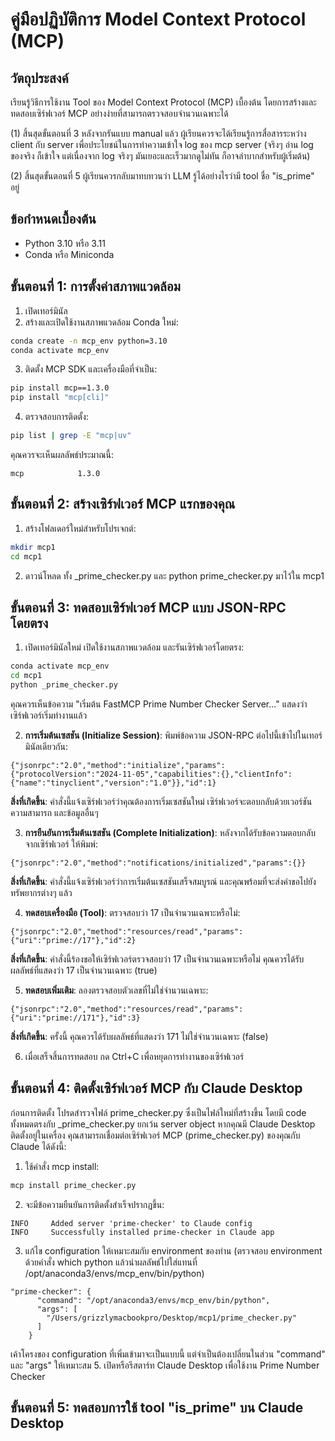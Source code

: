 # คู่มือปฏิบัติการ Model Context Protocol (MCP)

## วัตถุประสงค์
เรียนรู้วิธีการใช้งาน Tool ของ Model Context Protocol (MCP) เบื้องต้น โดยการสร้างและทดสอบเซิร์ฟเวอร์ MCP อย่างง่ายที่สามารถตรวจสอบจำนวนเฉพาะได้

(1) สิ้นสุดขั้นตอนที่ 3 หลังจากรันแบบ manual แล้ว ผู้เรียนควรจะได้เรียนรู้การสื่อสารระหว่าง client กับ server เพื่อประโยชน์ในการทำความเข้าใจ log ของ mcp server (จริงๆ อ่าน log ของจริง ก็เข้าใจ แต่เนื่องจาก log จริงๆ มันเยอะและเร็วมากดูไม่ทัน ก็อาจลำบากสำหรับผู้เริ่มต้น)

(2) สิ้นสุดขั้นตอนที่ 5 ผู้เรียนควรกลับมาทบทวนว่า LLM รู้ได้อย่างไรว่ามี tool ชื่อ "is_prime" อยู่


## ข้อกำหนดเบื้องต้น
- Python 3.10 หรือ 3.11
- Conda หรือ Miniconda

## ขั้นตอนที่ 1: การตั้งค่าสภาพแวดล้อม

1. เปิดเทอร์มินัล
2. สร้างและเปิดใช้งานสภาพแวดล้อม Conda ใหม่:

```bash
conda create -n mcp_env python=3.10
conda activate mcp_env
```

3. ติดตั้ง MCP SDK และเครื่องมือที่จำเป็น:

```bash
pip install mcp==1.3.0
pip install "mcp[cli]"
```

4. ตรวจสอบการติดตั้ง:

```bash
pip list | grep -E "mcp|uv"
```

คุณควรจะเห็นผลลัพธ์ประมาณนี้:
```
mcp            1.3.0
```

## ขั้นตอนที่ 2: สร้างเซิร์ฟเวอร์ MCP แรกของคุณ

1. สร้างโฟลเดอร์ใหม่สำหรับโปรเจกต์:

```bash
mkdir mcp1
cd mcp1
```

2. ดาวน์โหลด ทั้ง _prime_checker.py และ python prime_checker.py มาไว้ใน mcp1

## ขั้นตอนที่ 3: ทดสอบเซิร์ฟเวอร์ MCP แบบ JSON-RPC โดยตรง

1. เปิดเทอร์มินัลใหม่ เปิดใช้งานสภาพแวดล้อม และรันเซิร์ฟเวอร์โดยตรง:

```bash
conda activate mcp_env
cd mcp1
python _prime_checker.py
```

คุณควรเห็นข้อความ "เริ่มต้น FastMCP Prime Number Checker Server..." แสดงว่าเซิร์ฟเวอร์เริ่มทำงานแล้ว

2. **การเริ่มต้นเซสชัน (Initialize Session)**:
พิมพ์ข้อความ JSON-RPC ต่อไปนี้เข้าไปในเทอร์มินัลเดียวกัน:
```
{"jsonrpc":"2.0","method":"initialize","params":{"protocolVersion":"2024-11-05","capabilities":{},"clientInfo":{"name":"tinyclient","version":"1.0"}},"id":1}
```

**สิ่งที่เกิดขึ้น**: คำสั่งนี้แจ้งเซิร์ฟเวอร์ว่าคุณต้องการเริ่มเซสชันใหม่ เซิร์ฟเวอร์จะตอบกลับด้วยเวอร์ชัน ความสามารถ และข้อมูลอื่นๆ

3. **การยืนยันการเริ่มต้นเซสชัน (Complete Initialization)**:
หลังจากได้รับข้อความตอบกลับจากเซิร์ฟเวอร์ ให้พิมพ์:
```
{"jsonrpc":"2.0","method":"notifications/initialized","params":{}}
```

**สิ่งที่เกิดขึ้น**: คำสั่งนี้แจ้งเซิร์ฟเวอร์ว่าการเริ่มต้นเซสชันเสร็จสมบูรณ์ และคุณพร้อมที่จะส่งคำขอไปยังทรัพยากรต่างๆ แล้ว

4. **ทดสอบเครื่องมือ (Tool)**:
ตรวจสอบว่า 17 เป็นจำนวนเฉพาะหรือไม่:
```
{"jsonrpc":"2.0","method":"resources/read","params":{"uri":"prime://17"},"id":2}
```

**สิ่งที่เกิดขึ้น**: คำสั่งนี้ร้องขอให้เซิร์ฟเวอร์ตรวจสอบว่า 17 เป็นจำนวนเฉพาะหรือไม่ คุณควรได้รับผลลัพธ์ที่แสดงว่า 17 เป็นจำนวนเฉพาะ (true)

5. **ทดสอบเพิ่มเติม**:
ลองตรวจสอบตัวเลขที่ไม่ใช่จำนวนเฉพาะ:
```
{"jsonrpc":"2.0","method":"resources/read","params":{"uri":"prime://171"},"id":3}
```

**สิ่งที่เกิดขึ้น**: ครั้งนี้ คุณควรได้รับผลลัพธ์ที่แสดงว่า 171 ไม่ใช่จำนวนเฉพาะ (false)

6. เมื่อเสร็จสิ้นการทดสอบ กด Ctrl+C เพื่อหยุดการทำงานของเซิร์ฟเวอร์

## ขั้นตอนที่ 4: ติดตั้งเซิร์ฟเวอร์ MCP กับ Claude Desktop

ก่อนการติดตั้ง โปรดสำรวจไฟล์ prime_checker.py ซึ่งเป็นไฟล์ใหม่ที่สร้างขึ้น โดยมี code ทั้งหมดตรงกับ _prime_checker.py ยกเว้น server object
หากคุณมี Claude Desktop ติดตั้งอยู่ในเครื่อง คุณสามารถเชื่อมต่อเซิร์ฟเวอร์ MCP (prime_checker.py) ของคุณกับ Claude ได้ดังนี้:

1. ใช้คำสั่ง mcp install:

```bash
mcp install prime_checker.py
```

2. จะมีข้อความยืนยันการติดตั้งสำเร็จปรากฏขึ้น:
```
INFO     Added server 'prime-checker' to Claude config
INFO     Successfully installed prime-checker in Claude app
```

3. แก้ไข configuration ให้เหมาะสมกับ environment ของท่าน
   (ตรวจสอบ environment ด้วยคำสั่ง which python แล้วนำผลลัพธ์ไปใส่แทนที่ /opt/anaconda3/envs/mcp_env/bin/python)
```
"prime-checker": {
      "command": "/opt/anaconda3/envs/mcp_env/bin/python",
      "args": [
        "/Users/grizzlymacbookpro/Desktop/mcp1/prime_checker.py"
      ]
    }
```
เค้าโครงของ configuration ที่เพิ่มเข้ามาจะเป็นแบบนี้ แต่จำเป็นต้องเปลี่ยนในส่วน "command" และ "args" ให้เหมาะสม
5. เปิดหรือรีสตาร์ท Claude Desktop เพื่อใช้งาน Prime Number Checker

## ขั้นตอนที่ 5: ทดสอบการใช้ tool "is_prime" บน Claude Desktop
